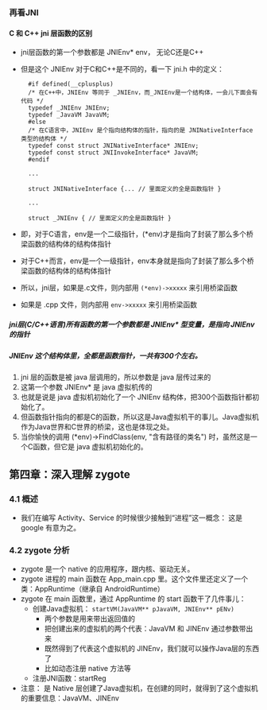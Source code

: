 ### 再看JNI

#### C 和 C++ jni 层函数的区别
* jni层函数的第一个参数都是 JNIEnv* env， 无论C还是C++
* 但是这个 JNIEnv 对于C和C++是不同的，看一下 jni.h 中的定义：

		#if defined(__cplusplus)
		/* 在C++中，JNIEnv 等同于 _JNIEnv，而_JNIEnv是一个结构体，一会儿下面会有代码 */
		typedef _JNIEnv JNIEnv;     
		typedef _JavaVM JavaVM;
		#else
		/* 在C语言中，JNIEnv 是个指向结构体的指针，指向的是 JNINativeInterface 类型的结构体 */
		typedef const struct JNINativeInterface* JNIEnv;   
		typedef const struct JNIInvokeInterface* JavaVM;
		#endif
		
		...

		struct JNINativeInterface {... // 里面定义的全是函数指针 }

		...

		struct _JNIEnv { // 里面定义的全是函数指针 }

* 即，对于C语言，env是一个二级指针，(*env)才是指向了封装了那么多个桥梁函数的结构体的结构体指针
* 对于C++而言，env是一个一级指针，env本身就是指向了封装了那么多个桥梁函数的结构体的结构体指针
* 所以，jni层，如果是.c文件，则内部用 `(*env)->xxxxx` 来引用桥梁函数
* 如果是 .cpp 文件，则内部用 `env->xxxxx` 来引用桥梁函数

##### jni层(C/C++语言)所有函数的第一个参数都是 JNIEnv* 型变量，是指向 JNIEnv 的指针
##### JNIEnv 这个结构体里，全都是函数指针，一共有300个左右。
1. jni 层的函数是被 java 层调用的，所以参数是 java 层传过来的
2. 这第一个参数 JNIEnv* 是 java 虚拟机传的
3. 也就是说是 java 虚拟机初始化了一个 JNIEnv 结构体，把300个函数指针都初始化了。
4. 但函数指针指向的都是C的函数，所以这是Java虚拟机干的事儿。Java虚拟机作为Java世界和C世界的桥梁，这也是体现之处。
5. 当你愉快的调用 (*env)->FindClass(env, "含有路径的类名") 时，虽然这是一个C函数，但它是 java 虚拟机初始化的。

## 第四章：深入理解 zygote 

### 4.1 概述

* 我们在编写 Activity、Service 的时候很少接触到“进程”这一概念： 这是 google 有意为之。

### 4.2 zygote 分析

* zygote 是一个 native 的应用程序，跟内核、驱动无关。
* zygote 进程的 main 函数在 App_main.cpp 里。这个文件里还定义了一个类：AppRuntime（继承自 AndroidRuntime）
* zygote 在 main 函数里，通过 AppRuntime 的 start 函数干了几件事儿： 
	* 创建Java虚拟机： `startVM(JavaVM** pJavaVM, JNIEnv** pENv)` 
		* 两个参数是用来带出返回值的
		* 把创建出来的虚拟机的两个代表：JavaVM 和 JINEnv 通过参数带出来
		* 既然得到了代表这个虚拟机的 JINEnv，我们就可以操作Java层的东西了
		* 比如动态注册 native 方法等 
	* 注册JNI函数：startReg
* 注意： 是 Native 层创建了Java虚拟机，在创建的同时，就得到了这个虚拟机的重要信息：JavaVM、JINEnv 